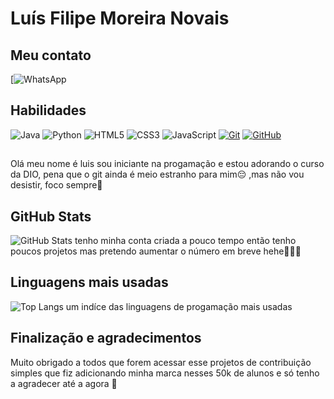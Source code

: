 # Luís Filipe Moreira Novais
##  Meu contato
[![WhatsApp]()
## Habilidades
![Java](https://upload.wikimedia.org/wikipedia/pt/thumb/3/30/Java_programming_language_logo.svg/1200px-Java_programming_language_logo.svg.png)
![Python](https://upload.wikimedia.org/wikipedia/commons/thumb/c/c3/Python-logo-notext.svg/800px-Python-logo-notext.svg.png)
![HTML5](https://img.shields.io/badge/HTML5-E34F26?style=for-the-badge&logo=html5&logoColor=white)
![CSS3](https://img.shields.io/badge/CSS3-1572B6?style=for-the-badge&logo=css3&logoColor=white)
![JavaScript](https://img.shields.io/badge/JavaScript-F7DF1E?style=for-the-badge&logo=javascript&logoColor=black)
[![Git](https://img.shields.io/badge/Git-000?style=for-the-badge&logo=git&logoColor=E94D5F)](https://git-scm.com/doc)
[![GitHub](https://img.shields.io/badge/GitHub-000?style=for-the-badge&logo=github&logoColor=30A3DC)](https://docs.github.com/)
##
Olá meu nome é luis sou iniciante na progamação e estou adorando o curso da DIO, pena que o git ainda é meio estranho para mim😔 ,mas não vou desistir,
foco sempre🚀
## GitHub Stats
![GitHub Stats](https://github-readme-stats.vercel.app/api?username=00raoni&theme=transparent&bg_color=000&border_color=30A3DC&show_icons=true&icon_color=30A3DC&title_color=E94D5F&text_color=FFF)
tenho minha conta criada a pouco tempo então tenho poucos projetos mas pretendo aumentar o número em breve hehe👨🏻‍💻
## Linguagens mais usadas
![Top Langs](https://github-readme-stats-git-masterrstaa-rickstaa.vercel.app/api/top-langs/?username=00raoni&layout=compact&bg_color=000&border_color=30A3DC&title_color=E94D5F&text_color=FFF)
um indíce das linguagens de progamação mais usadas 
## Finalização e agradecimentos
Muito obrigado a todos que forem acessar esse projetos de contribuição simples que fiz adicionando minha marca nesses 50k de alunos e só tenho a agradecer até a agora 🤖
